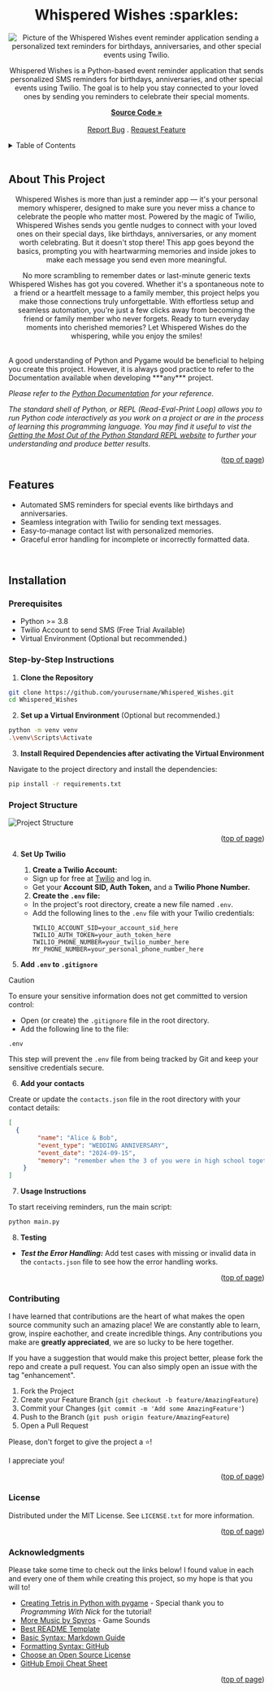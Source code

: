 <a id="readme-top"></a>

<h1 align='center'>Whispered Wishes :sparkles:</h1> 

<div align='center'>

<img src='\images\Twilio_Text_Reminder.PNG' alt='Picture of the Whispered Wishes event reminder application sending a personalized text reminders for birthdays, anniversaries, and other special events using Twilio.'>

<p align='center'>Whispered Wishes is a Python-based event reminder application that sends personalized SMS reminders for birthdays, anniversaries, and other special events using Twilio. The goal is to help you stay connected to your loved ones by sending you reminders to celebrate their special moments.<br/>

<a href='https://github.com/AmberForrester/Whispered_Wishes'><strong>Source Code »</strong></a>
<br />
<br />
<a href='https://github.com/AmberForrester/Whispered_Wishes/issues/new?assignees=&labels=bug&projects=&template=bug-report-%F0%9F%90%9E.md'>Report Bug</a>
.
<a href='https://github.com/AmberForrester/Whispered_Wishes/issues/new?assignees=&labels=enhancement&projects=&template=feature-request-%F0%9F%9A%80.md'>Request Feature</a>
</p>
</div>

<details>
  <summary>Table of Contents</summary>
  <ol>
    <li><a href="#about-this-project">About This Project</a></li>
    <li><a href="#features">Features</a></li>
    <li><a href="#installation">Installation</a></li>
    <li><a href="#project-structure">Project Structure</a></li>
    <li><a href="#running-the-game">Running The Game</a></li>
    <li><a href="#contributing">Contributing</a></li>
    <li><a href="#license">License</a></li>
    <li><a href="#acknowledgments">Acknowledgments</a></li>
  </ol>
</details>
<br />



## About This Project
<p align='center'>Whispered Wishes is more than just a reminder app — it's your personal memory whisperer, designed to make sure you never miss a chance to celebrate the people who matter most. Powered by the magic of Twilio, Whispered Wishes sends you gentle nudges to connect with your loved ones on their special days, like birthdays, anniversaries, or any moment worth celebrating. But it doesn't stop there! This app goes beyond the basics, prompting you with heartwarming memories and inside jokes to make each message you send even more meaningful.</p>

<p align='center'>No more scrambling to remember dates or last-minute generic texts Whispered Wishes has got you covered. Whether it's a spontaneous note to a friend or a heartfelt message to a family member, this project helps you make those connections truly unforgettable. With effortless setup and seamless automation, you're just a few clicks away from becoming the friend or family member who never forgets. Ready to turn everyday moments into cherished memories? Let Whispered Wishes do the whispering, while you enjoy the smiles!</p>
<br />
A good understanding of Python and Pygame would be beneficial to helping you create this project. However, it is always good practice to refer to the Documentation available when developing ***any*** project. 

_Please refer to the [Python Documentation](https://docs.python.org/3/) for your reference._

_The standard shell of Python, or REPL (Read-Eval-Print Loop) allows you to run Python code interactively as you work on a project or are in the process of learning this programming language. You may find it useful to vist the [Getting the Most Out of the Python Standard REPL website](https://realpython.com/python-repl/) to further your understanding and produce better results._

<p align="right">(<a href="#readme-top">top of page</a>)</p>


## Features
- Automated SMS reminders for special events like birthdays and anniversaries.
- Seamless integration with Twilio for sending text messages.
- Easy-to-manage contact list with personalized memories.
- Graceful error handling for incomplete or incorrectly formatted data.
<br/>


## Installation

### Prerequisites
- Python >= 3.8
- Twilio Account to send SMS (Free Trial Available)
- Virtual Environment (Optional but recommended.)



### Step-by-Step Instructions

1. **Clone the Repository**
  ```bash
  git clone https://github.com/yourusername/Whispered_Wishes.git
  cd Whispered_Wishes
  ```

2. **Set up a Virtual Environment** (Optional but recommended.)
  ```bash
  python -m venv venv
  .\venv\Scripts\Activate
  ```

3. **Install Required Dependencies after activating the Virtual Environment** 

Navigate to the project directory and install the dependencies:
  ```bash
  pip install -r requirements.txt
  ```

### Project Structure

![Project Structure](/images/WW_Structure.png)

<p align="right">(<a href="#readme-top">top of page</a>)</p>

4. **Set Up Twilio**

    1. **Create a Twilio Account:**
    - Sign up for free at [Twilio](https://www.twilio.com/en-us) and log in.
    - Get your **Account SID, Auth Token,** and a **Twilio Phone Number.**


    2. **Create the `.env` file:**
    - In the project's root directory, create a new file named `.env`.
    - Add the following lines to the `.env` file with your Twilio credentials:
      ```env
      TWILIO_ACCOUNT_SID=your_account_sid_here
      TWILIO_AUTH_TOKEN=your_auth_token_here
      TWILIO_PHONE_NUMBER=your_twilio_number_here
      MY_PHONE_NUMBER=your_personal_phone_number_here
      ```

5. **Add `.env` to `.gitignore`**

> [!CAUTION]
> To ensure your sensitive information does not get committed to version control:
  - Open (or create) the `.gitignore` file in the root directory.
  - Add the following line to the file:
```
.env
```

This step will prevent the `.env` file from being tracked by Git and keep your sensitive credentials secure. 

6. **Add your contacts**

Create or update the `contacts.json` file in the root directory with your contact details:
```json
[
  {
        "name": "Alice & Bob",
        "event_type": "WEDDING ANNIVERSARY",
        "event_date": "2024-09-15",
        "memory": "remember when the 3 of you were in high school together, and you always knew one day they would get married?!"
    }
]
```

7. **Usage Instructions**

To start receiving reminders, run the main script:
```sh
python main.py
```

8. **Testing**

  - ***Test the Error Handling:*** Add test cases with missing or invalid data in the `contacts.json` file to see how the error handling works.

<p align="right">(<a href="#readme-top">top of page</a>)</p>








### Contributing

I have learned that contributions are the heart of what makes the open source community such an amazing place! We are constantly able to learn, grow, inspire eachother, and create incredible things. Any contributions you make are **greatly appreciated**, we are so lucky to be here together.

If you have a suggestion that would make this project better, please fork the repo and create a pull request. You can also simply open an issue with the tag "enhancement".

1. Fork the Project
2. Create your Feature Branch (`git checkout -b feature/AmazingFeature`)
3. Commit your Changes (`git commit -m 'Add some AmazingFeature'`)
4. Push to the Branch (`git push origin feature/AmazingFeature`)
5. Open a Pull Request

Please, don't forget to give the project a :star:! 

I appreciate you!

<p align="right">(<a href="#readme-top">top of page</a>)</p>



### License

Distributed under the MIT License. See `LICENSE.txt` for more information.

<p align="right">(<a href="#readme-top">top of page</a>)</p>



### Acknowledgments

Please take some time to check out the links below! I found value in each and every one of them while creating this project, so my hope is that you will to!

* [Creating Tetris in Python with pygame](https://youtu.be/nF_crEtmpBo?si=SvdgSXpcOYEvCOl0) - Special thank you to _Programming With Nick_ for the tutorial!
* [More Music by Spyros](https://assetstore.unity.com/) - Game Sounds 
* [Best README Template](https://github.com/othneildrew/Best-README-Template)
* [Basic Syntax: Markdown Guide](https://www.markdownguide.org/basic-syntax/#reference-style-links)
* [Formatting Syntax: GitHub](https://docs.github.com/en/get-started/writing-on-github/getting-started-with-writing-and-formatting-on-github/basic-writing-and-formatting-syntax)
* [Choose an Open Source License](https://choosealicense.com)
* [GitHub Emoji Cheat Sheet](https://github.com/ikatyang/emoji-cheat-sheet/blob/master/README.md#animal-bug)

<p align="right">(<a href="#readme-top">top of page</a>)</p>